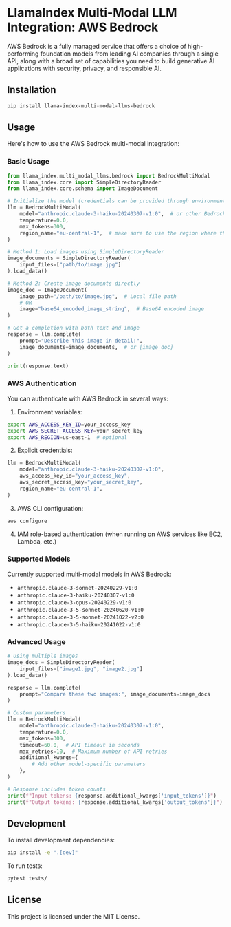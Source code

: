 # LlamaIndex Multi-Modal LLM Integration: AWS Bedrock

AWS Bedrock is a fully managed service that offers a choice of high-performing foundation models from leading AI companies through a single API, along with a broad set of capabilities you need to build generative AI applications with security, privacy, and responsible AI.

## Installation

```bash
pip install llama-index-multi-modal-llms-bedrock
```

## Usage

Here's how to use the AWS Bedrock multi-modal integration:

### Basic Usage

```python
from llama_index.multi_modal_llms.bedrock import BedrockMultiModal
from llama_index.core import SimpleDirectoryReader
from llama_index.core.schema import ImageDocument

# Initialize the model (credentials can be provided through environment variables)
llm = BedrockMultiModal(
    model="anthropic.claude-3-haiku-20240307-v1:0",  # or other Bedrock multi-modal models
    temperature=0.0,
    max_tokens=300,
    region_name="eu-central-1",  # make sure to use the region where the model access is granted
)

# Method 1: Load images using SimpleDirectoryReader
image_documents = SimpleDirectoryReader(
    input_files=["path/to/image.jpg"]
).load_data()

# Method 2: Create image documents directly
image_doc = ImageDocument(
    image_path="/path/to/image.jpg",  # Local file path
    # OR
    image="base64_encoded_image_string",  # Base64 encoded image
)

# Get a completion with both text and image
response = llm.complete(
    prompt="Describe this image in detail:",
    image_documents=image_documents,  # or [image_doc]
)

print(response.text)
```

### AWS Authentication

You can authenticate with AWS Bedrock in several ways:

1. Environment variables:

```bash
export AWS_ACCESS_KEY_ID=your_access_key
export AWS_SECRET_ACCESS_KEY=your_secret_key
export AWS_REGION=us-east-1  # optional
```

2. Explicit credentials:

```python
llm = BedrockMultiModal(
    model="anthropic.claude-3-haiku-20240307-v1:0",
    aws_access_key_id="your_access_key",
    aws_secret_access_key="your_secret_key",
    region_name="eu-central-1",
)
```

3. AWS CLI configuration:

```bash
aws configure
```

4. IAM role-based authentication (when running on AWS services like EC2, Lambda, etc.)

### Supported Models

Currently supported multi-modal models in AWS Bedrock:

- `anthropic.claude-3-sonnet-20240229-v1:0`
- `anthropic.claude-3-haiku-20240307-v1:0`
- `anthropic.claude-3-opus-20240229-v1:0`
- `anthropic.claude-3-5-sonnet-20240620-v1:0`
- `anthropic.claude-3-5-sonnet-20241022-v2:0`
- `anthropic.claude-3-5-haiku-20241022-v1:0`

### Advanced Usage

```python
# Using multiple images
image_docs = SimpleDirectoryReader(
    input_files=["image1.jpg", "image2.jpg"]
).load_data()

response = llm.complete(
    prompt="Compare these two images:", image_documents=image_docs
)

# Custom parameters
llm = BedrockMultiModal(
    model="anthropic.claude-3-haiku-20240307-v1:0",
    temperature=0.0,
    max_tokens=300,
    timeout=60.0,  # API timeout in seconds
    max_retries=10,  # Maximum number of API retries
    additional_kwargs={
        # Add other model-specific parameters
    },
)

# Response includes token counts
print(f"Input tokens: {response.additional_kwargs['input_tokens']}")
print(f"Output tokens: {response.additional_kwargs['output_tokens']}")
```

## Development

To install development dependencies:

```bash
pip install -e ".[dev]"
```

To run tests:

```bash
pytest tests/
```

## License

This project is licensed under the MIT License.
